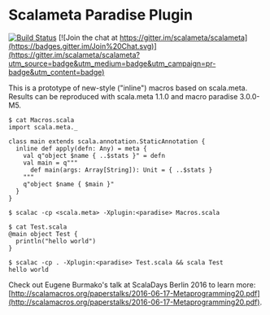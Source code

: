 # Scalameta Paradise Plugin

[![Build Status](http://stats.lassie.io:8001/api/badges/scalameta/paradise/status.svg)](http://stats.lassie.io:8001/scalameta/paradise)
[![Join the chat at https://gitter.im/scalameta/scalameta](https://badges.gitter.im/Join%20Chat.svg)](https://gitter.im/scalameta/scalameta?utm_source=badge&utm_medium=badge&utm_campaign=pr-badge&utm_content=badge)

This is a prototype of new-style ("inline") macros based on scala.meta.
Results can be reproduced with scala.meta 1.1.0 and macro paradise 3.0.0-M5.

```
$ cat Macros.scala
import scala.meta._

class main extends scala.annotation.StaticAnnotation {
  inline def apply(defn: Any) = meta {
    val q"object $name { ..$stats }" = defn
    val main = q"""
      def main(args: Array[String]): Unit = { ..$stats }
    """
    q"object $name { $main }"
  }
}

$ scalac -cp <scala.meta> -Xplugin:<paradise> Macros.scala

$ cat Test.scala
@main object Test {
  println("hello world")
}

$ scalac -cp . -Xplugin:<paradise> Test.scala && scala Test
hello world
```

Check out Eugene Burmako's talk at ScalaDays Berlin 2016 to learn more:
[http://scalamacros.org/paperstalks/2016-06-17-Metaprogramming20.pdf](http://scalamacros.org/paperstalks/2016-06-17-Metaprogramming20.pdf).
